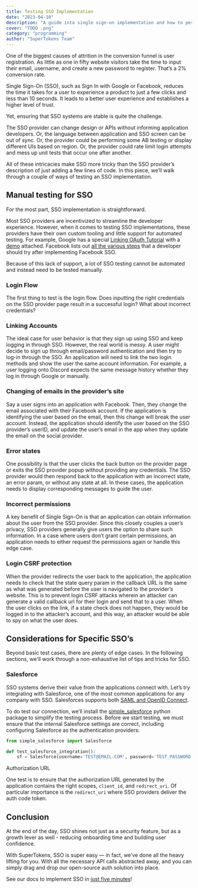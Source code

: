 ```yaml
---
title: Testing SSO Implementation
date: "2023-04-10"
description: "A guide into single sign-on implementation and how to perform sso testing for authentication and login"
cover: "TODO .png"
category: "programming"
author: "SuperTokens Team"
---
```


One of the biggest causes of attrition in the conversion funnel is user registration. As little as one in fifty website visitors take the time to input their email, username, and create a new password to register. That’s a 2% conversion rate. 

Single Sign-On (SSO), such as Sign In with Google or Facebook, reduces the time it takes for a user to experience a product to just a few clicks and less than 10 seconds. It leads to a better user experience and establishes a higher level of trust. 

Yet, ensuring that SSO systems are stable is quite the challenge.

The SSO provider can change design or APIs without informing application developers. Or, the language between application and SSO screen can be out of sync. Or, the provider could be performing some AB testing or display different UIs based on region. Or, the provider could rate limit login attempts and mess up unit tests that occur one after another. 

All of these intricacies make SSO more tricky than the SSO provider’s description of just adding a few lines of code. In this piece, we’ll walk through a couple of ways of testing an SSO implementation.

## Manual testing for SSO

For the most part, SSO implementation is straightforward.

Most SSO providers are incentivized to streamline the developer experience. However, when it comes to testing SSO implementations, these providers have their own custom tooling and little support for automated testing. For example, Google has a special [Linking OAuth Tutorial](https://developers.google.com/identity/account-linking/gal-validation-tool) with a [demo](https://gal-demo.withgoogle.com) attached. Facebook lists out [all the various steps](https://developers.facebook.com/docs/facebook-login/guides/test) that a developer should try after implementing Facebook SSO. 

Because of this lack of support, a lot of SSO testing cannot be automated and instead need to be tested manually.

### Login Flow

The first thing to test is the login flow. Does inputting the right credentials on the SSO provider page result in a successful login? What about incorrect credentials?

### Linking Accounts

The ideal case for user behavior is that they sign up using SSO and keep logging in through SSO. However, the real world is messy. A user might decide to sign up through email/password authentication and then try to log-in through the SSO. An application will need to link the two login methods and show the user the same account information. For example, a user logging onto Discord expects the same message history whether they log in through Google or manually. 

### Changing of emails in the provider’s site

Say a user signs into an application with Facebook. Then, they change the email associated with their Facebook account. If the application is identifying the user based on the email, then this change will break the user account. Instead, the application should identify the user based on the SSO provider’s userID, and update the user’s email in the app when they update the email on the social provider. 

### Error states

One possibility is that the user clicks the back button on the provider page or exits the SSO provider popup without providing any credentials. The SSO provider would then respond back to the application with an incorrect state, an error param, or without any state at all. In these cases, the application needs to display corresponding messages to guide the user.  

### Incorrect permissions

A key benefit of Single Sign-On is that an application can obtain information about the user from the SSO provider. Since this closely couples a user’s privacy, SSO providers generally give users the option to share such information. In a case where users don’t grant certain permissions, an application needs to either request the permissions again or handle this edge case. 

### Login CSRF protection

When the provider redirects the user back to the application, the application needs to check that the state query param in the callback URL is the same as what was generated before the user is navigated to the provider’s website. This is to prevent login CSRF attacks wherein an attacker can generate a valid callback url for their login and send that to a user. When the user clicks on the link, if a state check does not happen, they would be logged in to the attacker’s account, and this way, an attacker would be able to spy on what the user does.

## Considerations for Specific SSO’s

Beyond basic test cases, there are plenty of edge cases. In the following sections, we'll work through a non-exhaustive list of tips and tricks for SSO. 

### Salesforce

SSO systems derive their value from the applications connect with. Let’s try integrating with Salesforce, one of the most common applications for any company with SSO. Salesforces supports both [SAML and OpenID Connect](https://help.salesforce.com/s/articleView?id=sf.sso_use_cases.htm&type=5).

To do test our connection, we’ll install the [simple_salesforce](https://pypi.org/project/simple-salesforce/) python package to simplify the testing process. Before we start testing, we must ensure that the internal Salesforce settings are correct, including configuring Salesforce as the authentication providers:

```python
from simple_salesforce import Salesforce

def test_salesforce_integration(): 
	sf = Salesforce(username='TEST@EMAIL.COM', password='TEST_PASSWORD', consumer_key='CONSUMER_KEY', consumer_secret='CONSUMER_SECRET')
```

Authorization URL

One test is to ensure that the authorization URL generated by the application contains the right scopes, `client_id`, and `redirect_uri`. Of particular importance is the `redirect_uri` where SSO providers deliver the auth code token.

## Conclusion

At the end of the day, SSO shines not just as a security feature, but as a growth lever as well - reducing onboarding time and building user confidence.

With SuperTokens, SSO is super easy — in fact, we’ve done all the heavy lifting for you. With all the necessary API calls abstracted away, and you can simply drag and drop our open-source auth solution into place.

See our docs to implement SSO in [just five minutes](https://supertokens.com/docs/thirdpartypasswordless/custom-ui/thirdparty-login)!